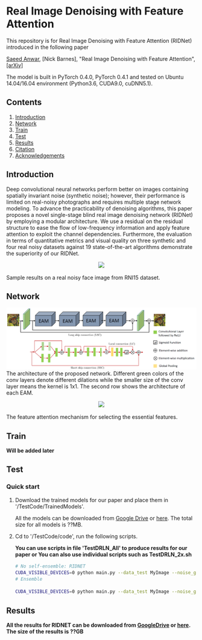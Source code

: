 # Real Image Denoising with Feature Attention
This repository is for Real Image Denoising with Feature Attention (RIDNet) introduced in the following paper

[Saeed Anwar](https://saeed-anwar.github.io/),  [Nick Barnes], "Real Image Denoising with Feature Attention", [[arXiv]](https://arxiv.org/abs/1904.07396) 

The model is built in PyTorch 0.4.0, PyTorch 0.4.1 and tested on Ubuntu 14.04/16.04 environment (Python3.6, CUDA9.0, cuDNN5.1).


## Contents
1. [Introduction](#introduction)
2. [Network](#network)
2. [Train](#train)
3. [Test](#test)
4. [Results](#results)
5. [Citation](#citation)
6. [Acknowledgements](#acknowledgements)

## Introduction
Deep convolutional neural networks perform better on images containing spatially invariant noise (synthetic noise); however, their performance is limited on real-noisy photographs and requires multiple stage network modeling. To advance the practicability of denoising algorithms, this paper proposes a novel single-stage blind real image denoising network (RIDNet) by employing a modular architecture. We use a residual on the residual structure to ease the flow of low-frequency information and apply feature attention to exploit the channel dependencies. Furthermore, the evaluation in terms of quantitative metrics and visual quality on three synthetic and four real noisy datasets against 19 state-of-the-art algorithms demonstrate the superiority of our RIDNet.

<p align="center">
  <img width="600" src="https://github.com/saeed-anwar/RIDNet/blob/master/Figs/Front.PNG">
</p>
Sample results on a real noisy face image from RNI15 dataset.

## Network
![Network](/Figs/Net.PNG)
The architecture of the proposed network. Different green colors of the conv layers denote different dilations while the smaller
size of the conv layer means the kernel is 1x1. The second row shows the architecture of each EAM.

<p align="center">
  <img width="500" src="https://github.com/saeed-anwar/RIDNet/blob/master/Figs/FeatureAtt.PNG">
</p>
The feature attention mechanism for selecting the essential features.


## Train
**Will be added later**

## Test
### Quick start
1. Download the trained models for our paper and place them in '/TestCode/TrainedModels'.

    All the models can be downloaded from [Google Drive]() or [here](). The total size for all models is ??MB.

2. Cd to '/TestCode/code', run the following scripts.

    **You can use scripts in file 'TestDRLN_All' to produce results for our paper or You can also use individual scripts such as TestDRLN_2x.sh**

    ```bash
    # No self-ensemble: RIDNET
    CUDA_VISIBLE_DEVICES=0 python main.py --data_test MyImage --noise_g 1 --model RIDNET --n_feats 64 --pre_train ../experiment/CIMM_Real/model/model_best.pt --test_only --save_results --save 'RIDNET_DnD' --testpath ../LR/LRBI/ --testset DnD
    # Ensemble
    
    CUDA_VISIBLE_DEVICES=0 python main.py --data_test MyImage --noise_g 1 --model RIDNET --n_feats 64 --pre_train ../experiment/CIMM_Real/model/model_best.pt --test_only --save_results --save 'RIDNETplus_DnD' --testpath ../LR/LRBI/ --testset DnD --self_ensemble
    ```


## Results
**All the results for RIDNET can be downloaded from [GoogleDrive]() or [here](). The size of the results is ??GB** 
